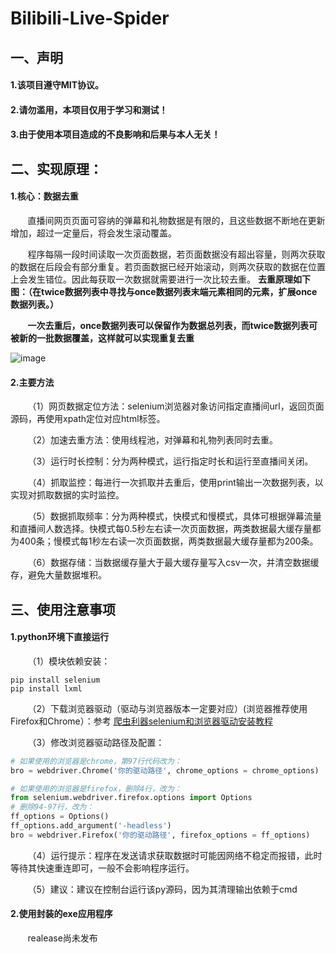 # Bilibili-Live-Spider
## 一、声明
#### 1.该项目遵守MIT协议。
#### 2.请勿滥用，本项目仅用于学习和测试！
#### 3.由于使用本项目造成的不良影响和后果与本人无关！

## 二、实现原理：
#### 1.核心：数据去重
&nbsp;&nbsp;&nbsp;&nbsp;&nbsp;&nbsp;&nbsp;直播间网页页面可容纳的弹幕和礼物数据是有限的，且这些数据不断地在更新增加，超过一定量后，将会发生滚动覆盖。

&nbsp;&nbsp;&nbsp;&nbsp;&nbsp;&nbsp;&nbsp;程序每隔一段时间读取一次页面数据，若页面数据没有超出容量，则两次获取的数据在后段会有部分重复。若页面数据已经开始滚动，则两次获取的数据在位置上会发生错位。因此每获取一次数据就需要进行一次比较去重。 **去重原理如下图：（在twice数据列表中寻找与once数据列表末端元素相同的元素，扩展once数据列表。）**

&nbsp;&nbsp;&nbsp;&nbsp;&nbsp;&nbsp;&nbsp;**一次去重后，once数据列表可以保留作为数据总列表，而twice数据列表可被新的一批数据覆盖，这样就可以实现重复去重**

![image](https://img.wenhairu.com/images/2021/02/25/EGByH.md.png)
#### 2.主要方法
&nbsp;&nbsp;&nbsp;&nbsp;&nbsp;&nbsp;&nbsp;（1）网页数据定位方法：selenium浏览器对象访问指定直播间url，返回页面源码，再使用xpath定位对应html标签。

&nbsp;&nbsp;&nbsp;&nbsp;&nbsp;&nbsp;&nbsp;（2）加速去重方法：使用线程池，对弹幕和礼物列表同时去重。

&nbsp;&nbsp;&nbsp;&nbsp;&nbsp;&nbsp;&nbsp;（3）运行时长控制：分为两种模式，运行指定时长和运行至直播间关闭。

&nbsp;&nbsp;&nbsp;&nbsp;&nbsp;&nbsp;&nbsp;（4）抓取监控：每进行一次抓取并去重后，使用print输出一次数据列表，以实现对抓取数据的实时监控。

&nbsp;&nbsp;&nbsp;&nbsp;&nbsp;&nbsp;&nbsp;（5）数据抓取频率：分为两种模式，快模式和慢模式，具体可根据弹幕流量和直播间人数选择。快模式每0.5秒左右读一次页面数据，两类数据最大缓存量都为400条；慢模式每1秒左右读一次页面数据，两类数据最大缓存量都为200条。

&nbsp;&nbsp;&nbsp;&nbsp;&nbsp;&nbsp;&nbsp;（6）数据存储：当数据缓存量大于最大缓存量写入csv一次，并清空数据缓存，避免大量数据堆积。

## 三、使用注意事项
#### 1.python环境下直接运行
&nbsp;&nbsp;&nbsp;&nbsp;&nbsp;&nbsp;&nbsp;（1）模块依赖安装：
```shell
pip install selenium
pip install lxml
```
&nbsp;&nbsp;&nbsp;&nbsp;&nbsp;&nbsp;&nbsp;（2）下载浏览器驱动（驱动与浏览器版本一定要对应）(浏览器推荐使用Firefox和Chrome）：参考 [爬虫利器selenium和浏览器驱动安装教程](https://blog.csdn.net/qq_44032277/article/details/105793873)

&nbsp;&nbsp;&nbsp;&nbsp;&nbsp;&nbsp;&nbsp;（3）修改浏览器驱动路径及配置：
```python
# 如果使用的浏览器是chrome，第97行代码改为：
bro = webdriver.Chrome('你的驱动路径', chrome_options = chrome_options)
```
```python
# 如果使用的浏览器是firefox，删除4行，改为：
from selenium.webdriver.firefox.options import Options
# 删除94-97行，改为：
ff_options = Options()
ff_options.add_argument('-headless')
bro = webdriver.Firefox('你的驱动路径', firefox_options = ff_options)
```

&nbsp;&nbsp;&nbsp;&nbsp;&nbsp;&nbsp;&nbsp;（4）运行提示：程序在发送请求获取数据时可能因网络不稳定而报错，此时等待其快速重连即可，一般不会影响程序运行。

&nbsp;&nbsp;&nbsp;&nbsp;&nbsp;&nbsp;&nbsp;（5）建议：建议在控制台运行该py源码，因为其清理输出依赖于cmd

#### 2.使用封装的exe应用程序
&nbsp;&nbsp;&nbsp;&nbsp;&nbsp;&nbsp;&nbsp;realease尚未发布
